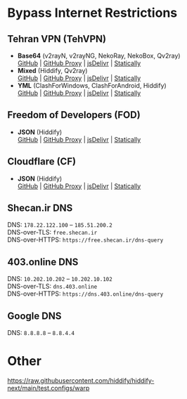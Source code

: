# Bypass Internet Restrictions
## Tehran VPN (TehVPN)  
- **Base64** (v2rayN, v2rayNG, NekoRay, NekoBox, Qv2ray)  
[GitHub](https://raw.githubusercontent.com/xmha97/_/main/-) | [GitHub Proxy](https://ghproxy.net/https://raw.githubusercontent.com/xmha97/_/master/-) | [jsDelivr](https://fastly.jsdelivr.net/gh/xmha97/_@master/-) | [Statically](https://cdn.staticaly.com/gh/xmha97/_/master/-)  
- **Mixed** (Hiddify, Qv2ray)  
[GitHub](https://raw.githubusercontent.com/xmha97/_/main/-.txt) | [GitHub Proxy](https://ghproxy.net/https://raw.githubusercontent.com/xmha97/_/master/-.txt) | [jsDelivr](https://fastly.jsdelivr.net/gh/xmha97/_@master/-.txt) | [Statically](https://cdn.staticaly.com/gh/xmha97/_/master/-.txt)  
- **YML** (ClashForWindows, ClashForAndroid, Hiddify)  
[GitHub](https://raw.githubusercontent.com/xmha97/_/main/-.yml) | [GitHub Proxy](https://ghproxy.net/https://raw.githubusercontent.com/xmha97/_/master/-.yml) | [jsDelivr](https://fastly.jsdelivr.net/gh/xmha97/_@master/-.yml) | [Statically](https://cdn.staticaly.com/gh/xmha97/_/master/-.yml)  
## Freedom of Developers (FOD)  
- **JSON** (Hiddify)  
[GitHub](https://raw.githubusercontent.com/xmha97/_/main/F.json) | [GitHub Proxy](https://ghproxy.net/https://raw.githubusercontent.com/xmha97/_/master/F.json) | [jsDelivr](https://fastly.jsdelivr.net/gh/xmha97/_@master/F.json) | [Statically](https://cdn.staticaly.com/gh/xmha97/_/master/F.json)
## Cloudflare (CF)  
- **JSON** (Hiddify)  
[GitHub](https://raw.githubusercontent.com/xmha97/_/main/C.json) | [GitHub Proxy](https://ghproxy.net/https://raw.githubusercontent.com/xmha97/_/master/C.json) | [jsDelivr](https://fastly.jsdelivr.net/gh/xmha97/_@master/C.json) | [Statically](https://cdn.staticaly.com/gh/xmha97/_/master/C.json)  
## Shecan.ir DNS  
DNS: `178.22.122.100` – `185.51.200.2`  
DNS-over-TLS: `free.shecan.ir`  
DNS-over-HTTPS: `https://free.shecan.ir/dns-query`  
## 403.online DNS  
DNS: `10.202.10.202` – `10.202.10.102`  
DNS-over-TLS: `dns.403.online`  
DNS-over-HTTPS: `https://dns.403.online/dns-query`  
## Google DNS  
DNS: `8.8.8.8` – `8.8.4.4`  
# Other
https://raw.githubusercontent.com/hiddify/hiddify-next/main/test.configs/warp
